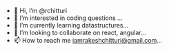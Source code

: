 - 👋 Hi, I’m @rchitturi
- 👀 I’m interested in coding questions ...
- 🌱 I’m currently learning datastructures...
- 💞️ I’m looking to collaborate on react, angular...
- 📫 How to reach me iamrakeshchitturi@gmail.com...

<!---
rchitturi/rchitturi is a ✨ special ✨ repository because its `README.md` (this file) appears on your GitHub profile.
You can click the Preview link to take a look at your changes.
--->
